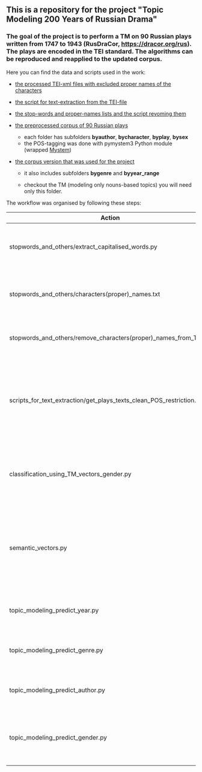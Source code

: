 ## This is a repository for the project "Topic Modeling 200 Years of Russian Drama"

### The goal of the project is to perform a TM on 90 Russian plays written from 1747 to 1943 (RusDraCor, https://dracor.org/rus). The plays are encoded in the TEI standard. The algorithms can be reproduced and reapplied to the updated corpus.

Here you can find the data and scripts used in the work:

* [the processed TEI-xml files with excluded proper names of the characters](https://github.com/IraPS/rusdracor_topic_modeling/tree/master/tei_without_proper_names)

* [the script for text-extraction from the TEI-file](https://github.com/IraPS/rusdracor_topic_modeling/tree/master/scripts_for_text_extraction)

* [the stop-words and proper-names lists and the script revoming them](https://github.com/IraPS/rusdracor_topic_modeling/tree/master/stopwords_and_others)

* [the preprocessed corpus of 90 Russian plays](https://github.com/IraPS/rusdracor_topic_modeling/tree/master/corpora)

   - each folder has subfolders **byauthor**, **bycharacter**, **byplay**, **bysex**
   - the POS-tagging was done with pymystem3 Python module (wrapped [Mystem](https://tech.yandex.ru/mystem/))

* [the corpus version that was used for the project](https://github.com/IraPS/rusdracor_topic_modeling/tree/master/corpora/speech_corpus_no_prop_char_names_ONLY_NOUNS)
   - it also includes subfolders **bygenre** and **byyear_range**

   - checkout the TM (modeling only nouns-based topics) you will need only this folder.

The workflow was organised by following these steps:

| Action          | Description   | Dependencies   |
| ------------- |:-------------:| ------------- |
| stopwords_and_others/extract_capitalised_words.py     | Extracting all capitalised words not in the beginning of a sentence | os, re, nltk   |
| stopwords_and_others/characters(proper)\_names.txt    | Filtering the list to keep only character's proper names      |    |
| stopwords_and_others/remove_characters(proper)\_names_from_TEI.py | Removing proper names from the TEI documents     | os, re   |
| scripts_for_text_extraction/get_plays_texts_clean_POS_restriction.py | Extracting characters' speech-texts from the TEI documents with POS restictions (different options available)| os, re, codecs, glob, lxml, pymystem3 |
| classification_using_TM_vectors_gender.py | Trying to choose the best model with a character's gender classificaton task | sklearn |
| semantic_vectors.py | Choosing the best model by calculating "semdensity" of topics | sklearn, mu,py, glob, re, matplotlib, wordcloud, random, gensim, logging, pymystem3, [pre-downloaded vectors' model](http://rusvectores.org/ru/models/) |
| topic_modeling_predict_year.py | Applying the model to spot topics' temporal distribution | sklearn, numpy, glob, re, matplotlib, wordcloud, random |
| topic_modeling_predict_genre.py | Applying the model to spot topics' distribution by genre | sklearn, numpy, glob, re, matplotlib, wordcloud, random |
| topic_modeling_predict_author.py | Applying the model to spot topics' distribution by author | sklearn, numpy, glob, re, matplotlib, wordcloud, random |
| topic_modeling_predict_gender.py | Applying the model to spot topics' distribution by character's gender | sklearn, numpy, glob, re, matplotlib, wordcloud, random |

 
